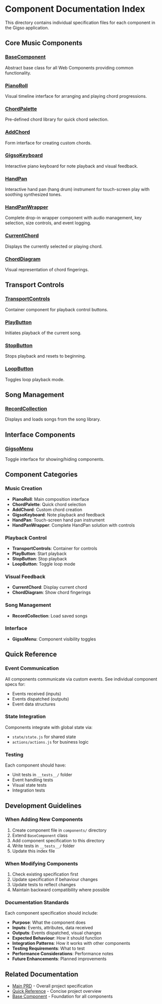 # Component Documentation Index

This directory contains individual specification files for each component in the Gigso application.

## Core Music Components

### [BaseComponent](./base-component.md)
Abstract base class for all Web Components providing common functionality.

### [PianoRoll](./piano-roll.md)
Visual timeline interface for arranging and playing chord progressions.

### [ChordPalette](./chord-palette.md)
Pre-defined chord library for quick chord selection.

### [AddChord](./add-chord.md)
Form interface for creating custom chords.

### [GigsoKeyboard](./gigso-keyboard.md)
Interactive piano keyboard for note playback and visual feedback.

### [HandPan](./hand-pan.md)
Interactive hand pan (hang drum) instrument for touch-screen play with soothing synthesized tones.

### [HandPanWrapper](./hand-pan-wrapper.md)
Complete drop-in wrapper component with audio management, key selection, size controls, and event logging.

### [CurrentChord](./current-chord.md)
Displays the currently selected or playing chord.

### [ChordDiagram](./chord-diagram.md)
Visual representation of chord fingerings.

## Transport Controls

### [TransportControls](./transport-controls.md)
Container component for playback control buttons.

### [PlayButton](./play-button.md)
Initiates playback of the current song.

### [StopButton](./stop-button.md)
Stops playback and resets to beginning.

### [LoopButton](./loop-button.md)
Toggles loop playback mode.

## Song Management

### [RecordCollection](./record-collection.md)
Displays and loads songs from the song library.

## Interface Components

### [GigsoMenu](./gigso-menu.md)
Toggle interface for showing/hiding components.

## Component Categories

### Music Creation
- **PianoRoll**: Main composition interface
- **ChordPalette**: Quick chord selection
- **AddChord**: Custom chord creation
- **GigsoKeyboard**: Note playback and feedback
- **HandPan**: Touch-screen hand pan instrument
- **HandPanWrapper**: Complete HandPan solution with controls

### Playback Control
- **TransportControls**: Container for controls
- **PlayButton**: Start playback
- **StopButton**: Stop playback
- **LoopButton**: Toggle loop mode

### Visual Feedback
- **CurrentChord**: Display current chord
- **ChordDiagram**: Show chord fingerings

### Song Management
- **RecordCollection**: Load saved songs

### Interface
- **GigsoMenu**: Component visibility toggles

## Quick Reference

### Event Communication
All components communicate via custom events. See individual component specs for:
- Events received (inputs)
- Events dispatched (outputs)
- Event data structures

### State Integration
Components integrate with global state via:
- `state/state.js` for shared state
- `actions/actions.js` for business logic

### Testing
Each component should have:
- Unit tests in `__tests__/` folder
- Event handling tests
- Visual state tests
- Integration tests

## Development Guidelines

### When Adding New Components
1. Create component file in `components/` directory
2. Extend `BaseComponent` class
3. Add component specification to this directory
4. Write tests in `__tests__/` folder
5. Update this index file

### When Modifying Components
1. Check existing specification first
2. Update specification if behaviour changes
3. Update tests to reflect changes
4. Maintain backward compatibility where possible

### Documentation Standards
Each component specification should include:
- **Purpose**: What the component does
- **Inputs**: Events, attributes, data received
- **Outputs**: Events dispatched, visual changes
- **Expected Behaviour**: How it should function
- **Integration Patterns**: How it works with other components
- **Testing Requirements**: What to test
- **Performance Considerations**: Performance notes
- **Future Enhancements**: Planned improvements

## Related Documentation

- [Main PRD](../PRD.md) - Overall project specification
- [Quick Reference](../PRD-QUICK-REFERENCE.md) - Concise project overview
- [Base Component](../base-component.md) - Foundation for all components 
